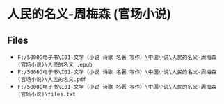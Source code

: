 # 人民的名义-周梅森 (官场小说)

## Files

- `F:/5000G电子书\I01-文学（小说 诗歌 名著 写作）\中国小说\人民的名义-周梅森 (官场小说)\人民的名义 .epub`
- `F:/5000G电子书\I01-文学（小说 诗歌 名著 写作）\中国小说\人民的名义-周梅森 (官场小说)\人民的名义.pdf`
- `F:/5000G电子书\I01-文学（小说 诗歌 名著 写作）\中国小说\人民的名义-周梅森 (官场小说)\files.txt`
